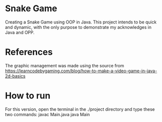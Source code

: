 # Snake Game
Creating a Snake Game using OOP in Java. This project intends to be quick and dynamic, with the only purpose to demonstrate my acknowledges in Java and OPP.

# References
The graphic management was made using the source from https://learncodebygaming.com/blog/how-to-make-a-video-game-in-java-2d-basics

# How to run
For this version, open the terminal in the ./project directory and type these two commands:
javac Main.java
java Main

